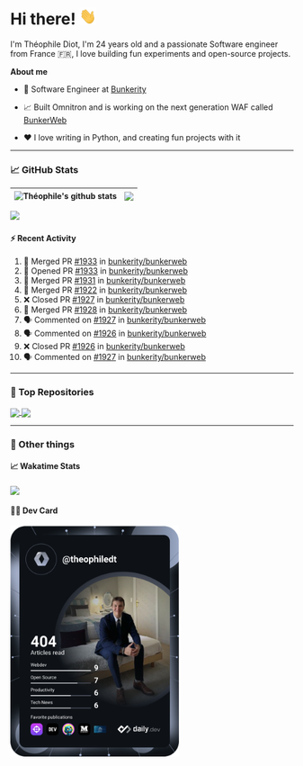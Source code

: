 # Hi there! <img src="./wave.gif" width="30px" height="30px" />

I'm Théophile Diot, I'm 24 years old and a passionate Software engineer from France 🇫🇷, I love building fun experiments and open-source projects.

**About me**

- 💼 Software Engineer at [Bunkerity](https://www.bunkerity.com/)

- 📈 Built Omnitron and is working on the next generation WAF called [BunkerWeb](https://www.bunkerweb.io)

- ❤️ I love writing in Python, and creating fun projects with it

---

### 📈 GitHub Stats

| <img align="center" src="https://github-readme-stats.vercel.app/api?username=TheophileDiot&show_icons=true&include_all_commits=true&theme=algolia&hide_border=true&rank_icon=github" alt="Théophile's github stats" /> | <img align="center" src="https://github-readme-stats.vercel.app/api/top-langs/?username=TheophileDiot&layout=compact&theme=algolia&hide_border=true" /> |
| ---------------------------------------------------------------------------------------------------------------------------------------------------------------------------------------------------------------------- | ------------------------------------------------------------------------------------------------------------------------------------------------------- |

![](https://github-readme-activity-graph.vercel.app/graph?username=TheophileDiot&theme=tokyo-night)

#### :zap: Recent Activity

<!--START_SECTION:activity-->
1. 🎉 Merged PR [#1933](https://github.com/bunkerity/bunkerweb/pull/1933) in [bunkerity/bunkerweb](https://github.com/bunkerity/bunkerweb)
2. 💪 Opened PR [#1933](https://github.com/bunkerity/bunkerweb/pull/1933) in [bunkerity/bunkerweb](https://github.com/bunkerity/bunkerweb)
3. 🎉 Merged PR [#1931](https://github.com/bunkerity/bunkerweb/pull/1931) in [bunkerity/bunkerweb](https://github.com/bunkerity/bunkerweb)
4. 🎉 Merged PR [#1922](https://github.com/bunkerity/bunkerweb/pull/1922) in [bunkerity/bunkerweb](https://github.com/bunkerity/bunkerweb)
5. ❌ Closed PR [#1927](https://github.com/bunkerity/bunkerweb/pull/1927) in [bunkerity/bunkerweb](https://github.com/bunkerity/bunkerweb)
6. 🎉 Merged PR [#1928](https://github.com/bunkerity/bunkerweb/pull/1928) in [bunkerity/bunkerweb](https://github.com/bunkerity/bunkerweb)
7. 🗣 Commented on [#1927](https://github.com/bunkerity/bunkerweb/pull/1927#issuecomment-2607374669) in [bunkerity/bunkerweb](https://github.com/bunkerity/bunkerweb)
8. 🗣 Commented on [#1926](https://github.com/bunkerity/bunkerweb/pull/1926#issuecomment-2607369646) in [bunkerity/bunkerweb](https://github.com/bunkerity/bunkerweb)
9. ❌ Closed PR [#1926](https://github.com/bunkerity/bunkerweb/pull/1926) in [bunkerity/bunkerweb](https://github.com/bunkerity/bunkerweb)
10. 🗣 Commented on [#1927](https://github.com/bunkerity/bunkerweb/pull/1927#issuecomment-2607367663) in [bunkerity/bunkerweb](https://github.com/bunkerity/bunkerweb)
<!--END_SECTION:activity-->

---

### 🔧 Top Repositories

<a href="https://github.com/bunkerity/bunkerweb">
  <img align="center" src="https://github-readme-stats.vercel.app/api/pin/?username=Bunkerity&repo=bunkerweb&theme=algolia" />
</a>
<a href="https://github.com/TheophileDiot/Omnitron">
  <img align="center" src="https://github-readme-stats.vercel.app/api/pin/?username=TheophileDiot&repo=Omnitron&theme=algolia" />
</a>

---

### 🎉 Other things

#### 📈 Wakatime Stats

<a href="https://wakatime.com/@theophile_bunkerity">
  <img align="center" src="https://github-readme-stats.vercel.app/api/wakatime?username=3aa5ce41-c253-43d9-8441-a721e446a45f&layout=compact&theme=algolia" />
</a>

#### 👨‍💻 Dev Card

<a href="https://app.daily.dev/TheophileDt">
  <img src="./devcard.svg" width="300" alt="Théophile Diot's Dev Card"/>
</a>
